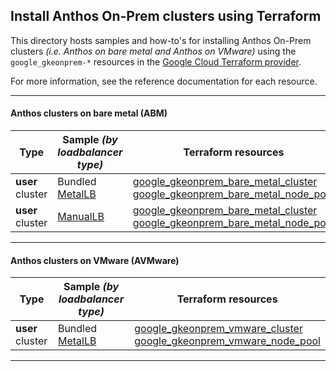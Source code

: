 ## Install Anthos On-Prem clusters using Terraform

This directory hosts samples and how-to's for installing Anthos On-Prem clusters
_(i.e. Anthos on bare metal and Anthos on VMware)_ using the
`google_gkeonprem-*` resources in the
[Google Cloud Terraform provider](https://registry.terraform.io/providers/hashicorp/google/latest/docs).

For more information, see the reference documentation for each resource.

---

#### Anthos clusters on bare metal (ABM)

| Type             | Sample _(by loadbalancer type)_                  | Terraform resources |
| ---------------- | ----------------------------------------------   | ------------------- |
| **user** cluster | Bundled [MetalLB](./abm_user_cluster_metallb/)   | [google_gkeonprem_bare_metal_cluster](https://registry.terraform.io/providers/hashicorp/google-beta/latest/docs/resources/gkeonprem_bare_metal_cluster) </br> [google_gkeonprem_bare_metal_node_pool](https://registry.terraform.io/providers/hashicorp/google-beta/latest/docs/resources/gkeonprem_bare_metal_node_pool) |
| **user** cluster | [ManualLB](./abm_user_cluster_manuallb/)         | [google_gkeonprem_bare_metal_cluster](https://registry.terraform.io/providers/hashicorp/google-beta/latest/docs/resources/gkeonprem_bare_metal_cluster) </br> [google_gkeonprem_bare_metal_node_pool](https://registry.terraform.io/providers/hashicorp/google-beta/latest/docs/resources/gkeonprem_bare_metal_node_pool) |

---

#### Anthos clusters on VMware (AVMware)

| Type             | Sample _(by loadbalancer type)_                 | Terraform resources |
| ---------------- | ----------------------------------------------- | ------------------- |
| **user** cluster | Bundled [MetalLB](./avmw_user_cluster_metallb/) | [google_gkeonprem_vmware_cluster](https://registry.terraform.io/providers/hashicorp/google-beta/latest/docs/resources/gkeonprem_vmware_cluster) </br> [google_gkeonprem_vmware_node_pool](https://registry.terraform.io/providers/hashicorp/google-beta/latest/docs/resources/gkeonprem_vmware_node_pool) |

---
